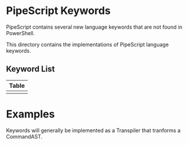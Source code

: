 # PipeScript Keywords

PipeScript contains several new language keywords that are not found in PowerShell.

This directory contains the implementations of PipeScript language keywords.

## Keyword List


|Table|
|-----|
||



# Examples





Keywords will generally be implemented as a Transpiler that tranforms a CommandAST.

